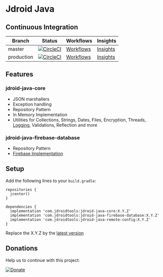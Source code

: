 # Jdroid Java

## Continuous Integration
|Branch|Status|Workflows|Insights|
| ------------- | ------------- | ------------- | ------------- |
|master|[![CircleCI](https://circleci.com/gh/maxirosson/jdroid-java/tree/master.svg?style=svg)](https://circleci.com/gh/maxirosson/jdroid-java/tree/master)|[Workflows](https://circleci.com/gh/maxirosson/workflows/jdroid-java/tree/master)|[Insights](https://circleci.com/build-insights/gh/maxirosson/jdroid-java/master)|
|production|[![CircleCI](https://circleci.com/gh/maxirosson/jdroid-java/tree/production.svg?style=svg)](https://circleci.com/gh/maxirosson/jdroid-java/tree/production)|[Workflows](https://circleci.com/gh/maxirosson/workflows/jdroid-java/tree/production)|[Insights](https://circleci.com/build-insights/gh/maxirosson/jdroid-java/production)|

## Features
### jdroid-java-core
* JSON marshallers
* Exception handling
* Repository Pattern
 * In Memory Implementation 
* Utilities for Collections, Strings, Dates, Files, Encryption, Threads, [Logging](http://www.slf4j.org/), Validations, Reflection and more
### jdroid-java-firebase-database
* Repository Pattern
 * [Firebase Implementation](https://www.firebase.com)

## Setup

Add the following lines to your `build.gradle`:

    repositories {
      jcenter()
    }

    dependencies {
      implementation 'com.jdroidtools:jdroid-java-core:X.Y.Z'
      implementation 'com.jdroidtools:jdroid-java-firebase-database:X.Y.Z'
      implementation 'com.jdroidtools:jdroid-java-remote-config:X.Y.Z'
    }

Replace the X.Y.Z by the [latest version](https://github.com/maxirosson/jdroid-java/releases/latest)


## Donations
Help us to continue with this project:

[![Donate](https://www.paypalobjects.com/en_US/i/btn/btn_donate_LG.gif)](https://www.paypal.com/cgi-bin/webscr?cmd=_s-xclick&hosted_button_id=2UEBTRTSCYA9L)
